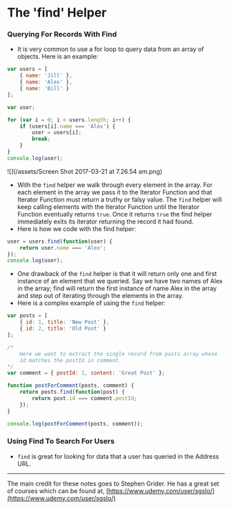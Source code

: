 # The 'find' Helper

### Querying For Records With Find

* It is very common to use a for loop to query data from an array of objects. Here is an example:

```js
var users = [
    { name: 'Jill' },
    { name: 'Alex' },
    { name: 'Bill' }
];

var user;

for (var i = 0; i < users.length; i++) {
    if (users[i].name === 'Alex') {
        user = users[i];
        break;
    }
}
console.log(user);
```

![](/assets/Screen Shot 2017-03-21 at 7.26.54 am.png)

* With the `find` helper we walk through every element in the array. For each element in the array we pass it to the Iterator Function and that Iterator Function must return a truthy or falsy value. The `find` helper will keep calling elements with the Iterator Function until the Iterator Function eventually returns `true`. Once it returns `true` the find helper immediately exits its iterator returning the record it had found.
* Here is how we code with the find helper:

```js
user = users.find(function(user) {
    return user.name === 'Alex';
});
console.log(user);
```

* One drawback of the `find` helper is that it will return only one and first instance of an element that we queried. Say we have two names of Alex in the array; find will return the first instance of name Alex in the array and step out of iterating through the elements in the array.
* Here is a complex example of using the `find` helper:

```js
var posts = [
    { id: 1, title: 'New Post' },
    { id: 2, title: 'Old Post' }
];

/*
    Here we want to extract the single record from posts array whose
    id matches the postId in comment.
*/
var comment = { postId: 1, content: 'Great Post' };

function postForComment(posts, comment) {
    return posts.find(function(post) {
        return post.id === comment.postId;
    });
}

console.log(postForComment(posts, comment));
```

### Using Find To Search For Users

* `find` is great for looking for data that a user has queried in the Address URL.

---

The main credit for these notes goes to Stephen Grider. He has a great set of courses which can be found at, [https://www.udemy.com/user/sgslo/](https://www.udemy.com/user/sgslo/)

